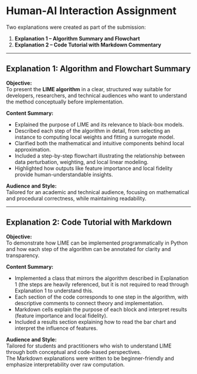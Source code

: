 # Human-AI Interaction Assignment

Two explanations were created as part of the submission:

1. **Explanation 1 – Algorithm Summary and Flowchart**
2. **Explanation 2 – Code Tutorial with Markdown Commentary**

---

## Explanation 1: Algorithm and Flowchart Summary

**Objective:**  
To present the **LIME algorithm** in a clear, structured way suitable for developers, researchers, and technical audiences who want to understand the method conceptually before implementation.

**Content Summary:**
- Explained the purpose of LIME and its relevance to black-box models.  
- Described each step of the algorithm in detail, from selecting an instance to computing local weights and fitting a surrogate model.  
- Clarified both the mathematical and intuitive components behind local approximation.  
- Included a step-by-step flowchart illustrating the relationship between data perturbation, weighting, and local linear modeling.  
- Highlighted how outputs like feature importance and local fidelity provide human-understandable insights.

**Audience and Style:**  
Tailored for an academic and technical audience, focusing on mathematical and procedural correctness, while maintaining readability.  

---

## Explanation 2: Code Tutorial with Markdown

**Objective:**  
To demonstrate how LIME can be implemented programmatically in Python and how each step of the algorithm can be annotated for clarity and transparency.

**Content Summary:**
- Implemented a class that mirrors the algorithm described in Explanation 1 (the steps are heavily referenced, but it is not required to read through Explanation 1 to understand this.  
- Each section of the code corresponds to one step in the algorithm, with descriptive comments to connect theory and implementation.  
- Markdown cells explain the purpose of each block and interpret results (feature importance and local fidelity).  
- Included a results section explaining how to read the bar chart and interpret the influence of features.  

**Audience and Style:**  
Tailored for students and practitioners who wish to understand LIME through both conceptual and code-based perspectives.  
The Markdown explanations were written to be beginner-friendly and emphasize interpretability over raw computation.
